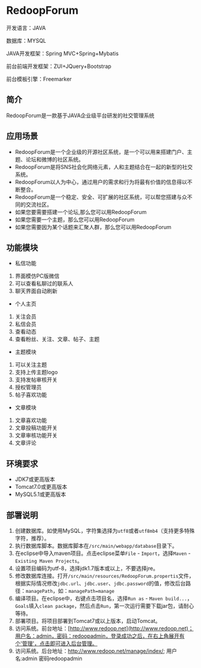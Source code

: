 # RedoopForum

开发语言：JAVA

数据库：MYSQL

JAVA开发框架：Spring MVC+Spring+Mybatis

前台前端开发框架：ZUI+JQuery+Bootstrap

前台模板引擎：Freemarker

## 简介
RedoopForum是一款基于JAVA企业级平台研发的社交管理系统

## 应用场景
- RedoopForum是一个企业级的开源社区系统，是一个可以用来搭建门户、主题、论坛和微博的社区系统。
- RedoopForum是将SNS社会化网络元素，人和主题结合在一起的新型的社交系统。
- RedoopForum以人为中心，通过用户的需求和行为将最有价值的信息得以不断整合。
- RedoopForum是一个稳定、安全、可扩展的社区系统，可以帮您搭建与众不同的交流社区。
- 如果您要需要搭建一个论坛,那么您可以用RedoopForum
- 如果您需要一个主题，那么您可以用RedoopForum
- 如果您需要因为某个话题来汇聚人群，那么您可以用RedoopForum

## 功能模块
- 私信功能
1. 界面模仿PC版微信
2. 可以查看私聊过的联系人
3. 聊天界面自动刷新

- 个人主页
1. 关注会员
2. 私信会员
3. 查看动态
4. 查看粉丝、关注、文章、帖子、主题

- 主题模块
1. 可以关注主题
2. 支持上传主题logo
3. 支持发帖审核开关
4. 授权管理员
5. 帖子喜欢功能

- 文章模块
1. 文章喜欢功能
2. 文章投稿功能开关
3. 文章审核功能开关
4. 文章评论


## 环境要求

- JDK7或更高版本
- Tomcat7.0或更高版本
- MySQL5.1或更高版本

## 部署说明

1. 创建数据库。如使用MySQL，字符集选择为`utf8`或者`utf8mb4`（支持更多特殊字符，推荐）。
2. 执行数据库脚本。数据库脚本在`/src/main/webapp/database`目录下。
3. 在eclipse中导入maven项目。点击eclipse菜单`File` - `Import`，选择`Maven` - `Existing Maven Projects`。
4. 设置项目编码为utf-8，选择jdk1.7版本或以上，不要选择jre。
5. 修改数据库连接。打开`/src/main/resources/RedoopForum.propertis`文件，根据实际情况修改`jdbc.url`、`jdbc.user`、`jdbc.password`的值，修改后台路径：`managePath`，如：`managePath=manage`
6. 编译项目。在eclipse中，右键点击项目名，选择`Run as` - `Maven build...`，`Goals`填入`clean package`，然后点击`Run`，第一次运行需要下载jar包，请耐心等待。
7. 部署项目。将项目部署到Tomcat7或以上版本，启动Tomcat。
8. 访问系统。前台地址：[http://www.redoop.net](http://www.redoop.net)；用户名：admin，密码：redoopadmin，登录成功之后，在右上角展开有个'管理'，点击即可进入后台管理。
9. 访问系统。后台地址：http://www.redoop.net/manage/index/; 用户名:admin 密码redoopadmin
